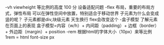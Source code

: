 -vh viewheight 等比例的高度
100 分 设备适配问题
-flex 布局，重要的布局方式，弹性布局 可以在弹性空间中放置，特别适合于移动世界
子元素为什么会变成竖的呢？ 子元素都是div,块级元素 天生换行
flex会改变这个
-盒子模型
了解元素在页面上的表现 盒子模型=内容（w/h）+ 内间距（padding）+ 边框（border）+ 外边距（margin）+ position
-rem 根据html的字体大小（10px）来等比例
1rem = html font-size px